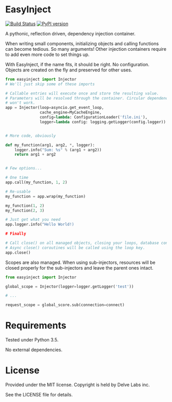 EasyInject
==========

[![Build Status](https://travis-ci.org/delvelabs/easyinject.svg?branch=master)](https://travis-ci.org/delvelabs/easyinject)
[![PyPI version](https://badge.fury.io/py/EasyInject.svg)](https://badge.fury.io/py/EasyInject)

A pythonic, reflection driven, dependency injection container.

When writing small components, initializing objects and calling functions can
become tedious. So many arguments! Other injection containers require to add
even more code to set things up.

With EasyInject, if the name fits, it should be right. No configuration.
Objects are created on the fly and preserved for other uses.

```python
from easyinject import Injector
# We'll just skip some of these imports

# Callable entries will execute once and store the resulting value.
# Parameters will be resolved through the container. Circular dependencies
# won't work.
app = Injector(loop=asyncio.get_event_loop,
               cache_engine=MyCacheEngine,
               config=lambda: ConfigurationLoader('file.ini'),
               logger=lambda config: logging.getLogger(config.logger))


# More code, obviously

def my_function(arg1, arg2, *, logger):
    logger.info("Sum: %s" % (arg1 + arg2))
    return arg1 + arg2


# Few options...

# One time
app.call(my_function, 1, 2)

# Re-usable
my_function = app.wrap(my_function)

my_function(1, 2)
my_function(2, 3)

# Just get what you need
app.logger.info("Hello World!)

# Finally

# Call close() on all managed objects, closing your loops, database connections, ...
# Async close() coroutines will be called using the loop key.
app.close()
```

Scopes are also managed. When using sub-injectors, resources will be closed properly
for the sub-injectors and leave the parent ones intact.

```python
from easyinject import Injector

global_scope = Injector(logger=logger.getLogger('test'))

# ...

request_scope = global_score.sub(connection=connect)

```

# Requirements

Tested under Python 3.5.

No external dependencies.

# License

Provided under the MIT license. Copyright is held by Delve Labs inc.

See the LICENSE file for details.
